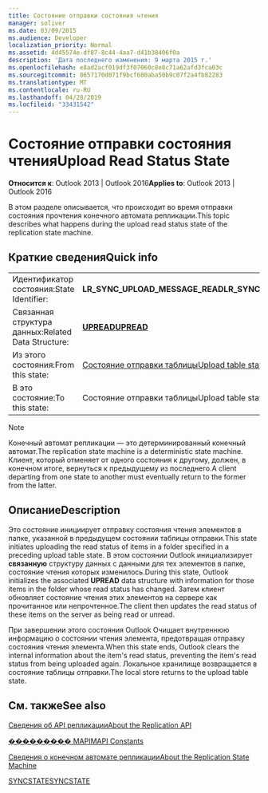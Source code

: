 ```yaml
---
title: Состояние отправки состояния чтения
manager: soliver
ms.date: 03/09/2015
ms.audience: Developer
localization_priority: Normal
ms.assetid: 4d45574e-df87-8c44-4aa7-d41b38406f0a
description: 'Дата последнего изменения: 9 марта 2015 г.'
ms.openlocfilehash: e8ad2acf019df3f07060c8e8c71a62afd3fca03c
ms.sourcegitcommit: 8657170d071f9bcf680aba50b9c07f2a4fb82283
ms.translationtype: MT
ms.contentlocale: ru-RU
ms.lasthandoff: 04/28/2019
ms.locfileid: "33431542"
---
```

# <a name="upload-read-status-state"></a><span data-ttu-id="c4dc4-103">Состояние отправки состояния чтения</span><span class="sxs-lookup"><span data-stu-id="c4dc4-103">Upload Read Status State</span></span>

  
  
<span data-ttu-id="c4dc4-104">**Относится к**: Outlook 2013 | Outlook 2016</span><span class="sxs-lookup"><span data-stu-id="c4dc4-104">**Applies to**: Outlook 2013 | Outlook 2016</span></span> 
  
 <span data-ttu-id="c4dc4-105">В этом разделе описывается, что происходит во время отправки состояния прочтения конечного автомата репликации.</span><span class="sxs-lookup"><span data-stu-id="c4dc4-105">This topic describes what happens during the upload read status state of the replication state machine.</span></span> 
  
## <a name="quick-info"></a><span data-ttu-id="c4dc4-106">Краткие сведения</span><span class="sxs-lookup"><span data-stu-id="c4dc4-106">Quick info</span></span>

|||
|:-----|:-----|
|<span data-ttu-id="c4dc4-107">Идентификатор состояния:</span><span class="sxs-lookup"><span data-stu-id="c4dc4-107">State Identifier:</span></span>  <br/> |<span data-ttu-id="c4dc4-108">**LR_SYNC_UPLOAD_MESSAGE_READ**</span><span class="sxs-lookup"><span data-stu-id="c4dc4-108">**LR_SYNC_UPLOAD_MESSAGE_READ**</span></span> <br/> |
|<span data-ttu-id="c4dc4-109">Связанная структура данных:</span><span class="sxs-lookup"><span data-stu-id="c4dc4-109">Related Data Structure:</span></span>  <br/> |<span data-ttu-id="c4dc4-110">**[UPREAD](upread.md)**</span><span class="sxs-lookup"><span data-stu-id="c4dc4-110">**[UPREAD](upread.md)**</span></span> <br/> |
|<span data-ttu-id="c4dc4-111">Из этого состояния:</span><span class="sxs-lookup"><span data-stu-id="c4dc4-111">From this state:</span></span>  <br/> |[<span data-ttu-id="c4dc4-112">Состояние отправки таблицы</span><span class="sxs-lookup"><span data-stu-id="c4dc4-112">Upload table state</span></span>](upload-table-state.md) <br/> |
|<span data-ttu-id="c4dc4-113">В это состояние:</span><span class="sxs-lookup"><span data-stu-id="c4dc4-113">To this state:</span></span>  <br/> |<span data-ttu-id="c4dc4-114">Состояние отправки таблицы</span><span class="sxs-lookup"><span data-stu-id="c4dc4-114">Upload table state</span></span>  <br/> |
   
> [!NOTE]
> <span data-ttu-id="c4dc4-115">Конечный автомат репликации — это детерминированный конечный автомат.</span><span class="sxs-lookup"><span data-stu-id="c4dc4-115">The replication state machine is a deterministic state machine.</span></span> <span data-ttu-id="c4dc4-116">Клиент, который отменяет от одного состояния к другому, должен, в конечном итоге, вернуться к предыдущему из последнего.</span><span class="sxs-lookup"><span data-stu-id="c4dc4-116">A client departing from one state to another must eventually return to the former from the latter.</span></span> 
  
## <a name="description"></a><span data-ttu-id="c4dc4-117">Описание</span><span class="sxs-lookup"><span data-stu-id="c4dc4-117">Description</span></span>

<span data-ttu-id="c4dc4-118">Это состояние инициирует отправку состояния чтения элементов в папке, указанной в предыдущем состоянии таблицы отправки.</span><span class="sxs-lookup"><span data-stu-id="c4dc4-118">This state initiates uploading the read status of items in a folder specified in a preceding upload table state.</span></span> <span data-ttu-id="c4dc4-119">В этом состоянии Outlook инициализирует **связанную** структуру данных с данными для тех элементов в папке, состояние чтения которых изменилось.</span><span class="sxs-lookup"><span data-stu-id="c4dc4-119">During this state, Outlook initializes the associated **UPREAD** data structure with information for those items in the folder whose read status has changed.</span></span> <span data-ttu-id="c4dc4-120">Затем клиент обновляет состояние чтения этих элементов на сервере как прочитанное или непрочтенное.</span><span class="sxs-lookup"><span data-stu-id="c4dc4-120">The client then updates the read status of these items on the server as being read or unread.</span></span> 
  
<span data-ttu-id="c4dc4-121">При завершении этого состояния Outlook Очищает внутреннюю информацию о состоянии чтения элемента, предотвращая отправку состояния чтения элемента.</span><span class="sxs-lookup"><span data-stu-id="c4dc4-121">When this state ends, Outlook clears the internal information about the item's read status, preventing the item's read status from being uploaded again.</span></span> <span data-ttu-id="c4dc4-122">Локальное хранилище возвращается в состояние таблицы отправки.</span><span class="sxs-lookup"><span data-stu-id="c4dc4-122">The local store returns to the upload table state.</span></span>
  
## <a name="see-also"></a><span data-ttu-id="c4dc4-123">См. также</span><span class="sxs-lookup"><span data-stu-id="c4dc4-123">See also</span></span>



[<span data-ttu-id="c4dc4-124">Сведения об API репликации</span><span class="sxs-lookup"><span data-stu-id="c4dc4-124">About the Replication API</span></span>](about-the-replication-api.md)
  
[<span data-ttu-id="c4dc4-125">��������� MAPI</span><span class="sxs-lookup"><span data-stu-id="c4dc4-125">MAPI Constants</span></span>](mapi-constants.md)
  
[<span data-ttu-id="c4dc4-126">Сведения о конечном автомате репликации</span><span class="sxs-lookup"><span data-stu-id="c4dc4-126">About the Replication State Machine</span></span>](about-the-replication-state-machine.md)
  
[<span data-ttu-id="c4dc4-127">SYNCSTATE</span><span class="sxs-lookup"><span data-stu-id="c4dc4-127">SYNCSTATE</span></span>](syncstate.md)


